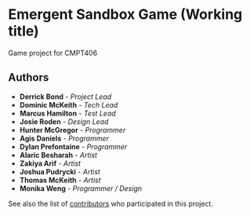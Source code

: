 # Emergent Sandbox Game (Working title)
Game project for CMPT406

## Authors

* **Derrick Bond** - *Project Lead*
* **Dominic McKeith** - *Tech Lead*
* **Marcus Hamilton** - *Test Lead*
* **Josie Roden** - *Design Lead*
* **Hunter McGregor** - *Programmer*
* **Agis Daniels** - *Programmer*
* **Dylan Prefontaine** - *Programmer*
* **Alaric Besharah** - *Artist*
* **Zakiya Arif** - *Artist*
* **Joshua Pudrycki** - *Artist*  
* **Thomas McKeith** - *Artist*
* **Monika Weng** - *Programmer / Design*  

See also the list of [contributors](https://github.com/mah985/EmergentSandboxGame/graphs/contributors) who participated in this project.
